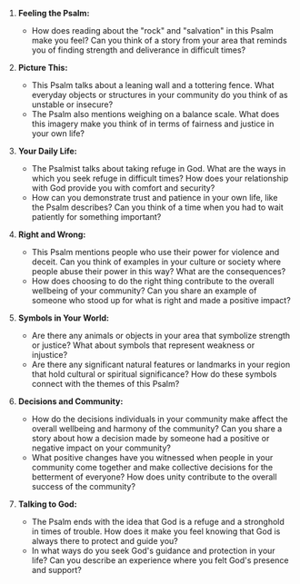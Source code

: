 1. **Feeling the Psalm:**
   - How does reading about the "rock" and "salvation" in this Psalm make you feel? Can you think of a story from your area that reminds you of finding strength and deliverance in difficult times?

2. **Picture This:**
   - This Psalm talks about a leaning wall and a tottering fence. What everyday objects or structures in your community do you think of as unstable or insecure?
   - The Psalm also mentions weighing on a balance scale. What does this imagery make you think of in terms of fairness and justice in your own life?

3. **Your Daily Life:**
   - The Psalmist talks about taking refuge in God. What are the ways in which you seek refuge in difficult times? How does your relationship with God provide you with comfort and security?
   - How can you demonstrate trust and patience in your own life, like the Psalm describes? Can you think of a time when you had to wait patiently for something important?

4. **Right and Wrong:**
   - This Psalm mentions people who use their power for violence and deceit. Can you think of examples in your culture or society where people abuse their power in this way? What are the consequences?
   - How does choosing to do the right thing contribute to the overall wellbeing of your community? Can you share an example of someone who stood up for what is right and made a positive impact?

5. **Symbols in Your World:**
   - Are there any animals or objects in your area that symbolize strength or justice? What about symbols that represent weakness or injustice?
   - Are there any significant natural features or landmarks in your region that hold cultural or spiritual significance? How do these symbols connect with the themes of this Psalm?

6. **Decisions and Community:**
   - How do the decisions individuals in your community make affect the overall wellbeing and harmony of the community? Can you share a story about how a decision made by someone had a positive or negative impact on your community?
   - What positive changes have you witnessed when people in your community come together and make collective decisions for the betterment of everyone? How does unity contribute to the overall success of the community?

7. **Talking to God:**
   - The Psalm ends with the idea that God is a refuge and a stronghold in times of trouble. How does it make you feel knowing that God is always there to protect and guide you?
   - In what ways do you seek God's guidance and protection in your life? Can you describe an experience where you felt God's presence and support?